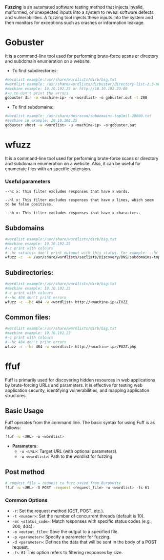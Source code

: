 **Fuzzing** is an automated software testing method that injects invalid, malformed, or unexpected inputs into a system to reveal software defects and vulnerabilities. A fuzzing tool injects these inputs into the system and then monitors for exceptions such as crashes or information leakage.
# Gobuster
It is a command-line tool used for performing brute-force scans or directory and subdomain enumeration on a website.
- To find subdirectories:
````bash
#wordlist example:/usr/share/wordlists/dirb/big.txt
#wordlist example: /usr/share/wordlists/dirbuster/directory-list-2.3-medium.txt
#machine example: 10.10.192.23 or http://10.10.192.23:80
#-q to don't print the errors
gobuster dir -u <machine-ip> -w <wordlist> -o gobuster.out -t 200
````

- To find subdomains:
```bash
#wordlist example: /usr/share/dnsrecon/subdomains-top1mil-20000.txt
#machine ip example: 10.10.192.25
gobuster vhost -w <wordlist> -u <machine-ip> -o gobuster.out
````

# wfuzz
It is a command-line tool used for performing brute-force scans or directory and subdomain enumeration on a website. Also, it can be useful for enumerate files with an specific extension.
### Useful parameters
`--hc x: This filter excludes responses that have x words.`

`--hl x: This filter excludes responses that have x lines, which seem to be false positives.`

`--hh x: This filter excludes responses that have x characters.`

## Subdomains
```bash
#wordlist example:/usr/share/wordlists/dirb/big.txt
#machine example: 10.10.192.23
#-c print with colours
#--hc <status> don't print outuput with this status. For example: --hc 404
wfuzz -c  -w /usr/share/wordlists/seclists/Discovery/DNS/subdomains-top1million-20000.txt  -u http://<machine-ip> -H "Host: FUZZ.<machine-ip>" -t 10
```


## Subdirectories:
```bash
#wordlist example:/usr/share/wordlists/dirb/big.txt
#machine example: 10.10.192.23
#-c print with colours
#--hc 404 don't print errors
wfuzz -c --hc 404 -w <wordlist> http://<machine-ip>/FUZZ
```

## Common files:
```bash
#wordlist example:/usr/share/wordlists/dirb/big.txt
#machine example: 10.10.192.23
#-c print with colours
#--hc 404 don't print errors
wfuzz -c --hc 404 -w <wordlist> http://<machine-ip>/FUZZ.php
```

# ffuf
Fuff is primarily used for discovering hidden resources in web applications by brute-forcing URLs and parameters. It is effective for testing web application security, identifying vulnerabilities, and mapping application structures.

## Basic Usage

Fuff operates from the command line. The basic syntax for using Fuff is as follows:
```bash
ffuf -u <URL> -w <wordlist>
```
- **Parameters**:
    - `-u <URL>`: Target URL (with optional parameters).
    - `-w <wordlist>`: Path to the wordlist for fuzzing.

## Post method

```bash
# request_file = request to fuzz saved from Burpsuite
ffuf -u <URL> -X POST -request <request_file> -w <wordlist> -fs 61
```

### Common Options

- `-r`: Set the request method (GET, POST, etc.).
- `-t <number>`: Set the number of concurrent threads (default is 10).
- `-mc <status_code>`: Match responses with specific status codes (e.g., 200, 404).
- `-o <output_file>`: Save the output to a specified file.
- `-p <parameter>`: Specify a parameter for fuzzing.
- `-d <parameter>`: Defines the data that will be sent in the body of a POST request.
- `-fs 61` This option refers to filtering responses by size.